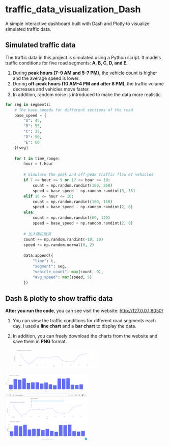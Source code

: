 # traffic_data_visualization_Dash

A simple interactive dashboard built with Dash and Plotly to visualize simulated traffic data.

## Simulated traffic data

The traffic data in this project is simulated using a Python script.
 It models traffic conditions for five road segments: **A, B, C, D, and E**.

1.  During **peak hours (7–9 AM and 5–7 PM)**, the vehicle count is higher and the average speed is lower.
2.  During **off-peak hours (10 AM–4 PM and after 8 PM)**, the traffic volume decreases and vehicles move faster.
3.  In addition, random noise is introduced to make the data more realistic.

```python
for seg in segments:
    # The base speeds for different sections of the road
    base_speed = {
        "A": 45,
        "B": 55,
        "C": 35,
        "D": 50,
        "E": 60
    }[seg]

    for t in time_range:
        hour = t.hour

        # Simulate the peak and off-peak traffic flow of vehicles
        if 7 <= hour <= 9 or 17 <= hour <= 19:
            count = np.random.randint(180, 260)
            speed = base_speed - np.random.randint(8, 15)
        elif 10 <= hour <= 16:
            count = np.random.randint(100, 160)
            speed = base_speed - np.random.randint(2, 6)
        else:
            count = np.random.randint(60, 120)
            speed = base_speed + np.random.randint(2, 8)

        # 加入随机微调
        count += np.random.randint(-10, 10)
        speed += np.random.normal(0, 2)

        data.append({
            "time": t,
            "segment": seg,
            "vehicle_count": max(count, 0),
            "avg_speed": max(speed, 5)
        })
```

## Dash & plotly to show traffic data

**After you run the code**, you can see visit the website: http://127.0.0.1:8050/

1. You can view the traffic conditions for different road segments each day. I used a **line chart** and a **bar chart** to display the data.

2. In addition, you can freely download the charts from the website and save them in **PNG** format.

   <img src="pic\traffic1.png" alt="1" style="zoom:25%;" />

<img src="pic\traffic2.png" alt="1" style="zoom:25%;" />

<img src="pic\traffic3.png" alt="1" style="zoom:25%;" />

